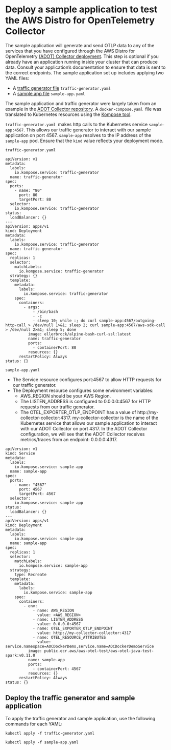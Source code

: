 # Deploy a sample application to test the AWS Distro for OpenTelemetry Collector<a name="sample-app"></a>

The sample application will generate and send OTLP data to any of the services that you have configured through the AWS Distro for OpenTelemetry [\(ADOT\) Collector deployment](deploy-collector.md)\. This step is optional if you already have an application running inside your cluster that can produce data\. Consult your application’s documentation to ensure that data is sent to the correct endpoints\. The sample application set up includes applying two YAML files:
+ A [traffic generator file](https://github.com/aws-observability/aws-otel-community/blob/master/sample-configs/traffic-generator.yaml) `traffic-generator.yaml`
+ A [sample app file](https://github.com/aws-observability/aws-otel-community/blob/master/sample-configs/sample-app.yaml) `sample-app.yaml`

The sample application and traffic generator were largely taken from an example in the [ADOT Collector repository](https://github.com/aws-observability/aws-otel-collector/blob/main/examples/docker/docker-compose.yaml)\. A `docker-compose.yaml `file was translated to Kubernetes resources using the [Kompose tool](https://kompose.io/)\.

`traffic-generator.yaml `makes http calls to the Kubernetes service `sample-app:4567`\. This allows our traffic generator to interact with our sample application on port 4567\. `sample-app` resolves to the IP address of the `sample-app` pod\. Ensure that the `kind` value reflects your deployment mode\.

`traffic-generator.yaml`

```
apiVersion: v1
metadata:
  labels:
    io.kompose.service: traffic-generator
  name: traffic-generator
spec:
  ports:
    - name: "80"
      port: 80
      targetPort: 80
  selector:
    io.kompose.service: traffic-generator
status:
  loadBalancer: {}
---
apiVersion: apps/v1
kind: Deployment
metadata:
  labels:
    io.kompose.service: traffic-generator
  name: traffic-generator
spec:
  replicas: 1
  selector:
    matchLabels:
      io.kompose.service: traffic-generator
  strategy: {}
  template:
    metadata:
      labels:
        io.kompose.service: traffic-generator
    spec:
      containers:
        - args:
            - /bin/bash
            - -c
            - sleep 10; while :; do curl sample-app:4567/outgoing-http-call > /dev/null 1>&1; sleep 2; curl sample-app:4567/aws-sdk-call > /dev/null 2>&1; sleep 5; done
          image: ellerbrock/alpine-bash-curl-ssl:latest
          name: traffic-generator
          ports:
            - containerPort: 80
          resources: {}
      restartPolicy: Always
status: {}
```

`sample-app.yaml`
+ The Service resource configures port:4567 to allow HTTP requests for our traffic generator\.
+ The Deployment resource configures some environment variables:
  + AWS\_REGION should be your AWS Region\.
  + The LISTEN\_ADDRESS is configured to 0\.0\.0\.0:4567 for HTTP requests from our traffic generator\.
  + The OTEL\_EXPORTER\_OTLP\_ENDPOINT has a value of http://my\-collector\-collector:4317\. my\-collector\-collector is the name of the Kubernetes service that allows our sample application to interact with our ADOT Collector on port 4317\. In the ADOT Collector configuration, we will see that the ADOT Collector receives metrics/traces from an endpoint: 0\.0\.0\.0:4317\. 

```
apiVersion: v1
kind: Service
metadata:
  labels:
    io.kompose.service: sample-app
  name: sample-app
spec:
  ports:
    - name: "4567"
      port: 4567
      targetPort: 4567
  selector:
    io.kompose.service: sample-app
status:
  loadBalancer: {}
---
apiVersion: apps/v1
kind: Deployment
metadata:
  labels:
    io.kompose.service: sample-app
  name: sample-app
spec:
  replicas: 1
  selector:
    matchLabels:
      io.kompose.service: sample-app
  strategy:
    type: Recreate
  template:
    metadata:
      labels:
        io.kompose.service: sample-app
    spec:
      containers:
        - env:
            - name: AWS_REGION
              value: <AWS_REGION>
            - name: LISTEN_ADDRESS
              value: 0.0.0.0:4567
            - name: OTEL_EXPORTER_OTLP_ENDPOINT
              value: http://my-collector-collector:4317
            - name: OTEL_RESOURCE_ATTRIBUTES
              value: service.namespace=AOCDockerDemo,service.name=AOCDockerDemoService
          image: public.ecr.aws/aws-otel-test/aws-otel-java-test-spark:v0.11.0
          name: sample-app
          ports:
            - containerPort: 4567
          resources: {}
      restartPolicy: Always
status: {}
```

## Deploy the traffic generator and sample application<a name="adot-sample"></a>

To apply the traffic generator and sample application, use the following commands for each YAML:

```
kubectl apply -f traffic-generator.yaml
```

```
kubectl apply -f sample-app.yaml
```